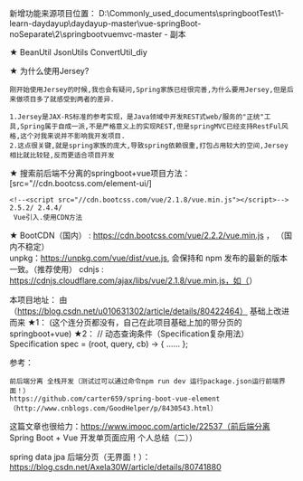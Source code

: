 


新增功能来源项目位置： D:\Commonly_used_documents\springbootTest\1-learn-daydayup\daydayup-master\vue-springBoot-noSeparate\2\springbootvuemvc-master - 副本

★   BeanUtil JsonUtils ConvertUtil_diy

★    为什么使用Jersey?
    
    刚开始使用Jersey的时候,我也会有疑问,Spring家族已经很完善,为什么要用Jersey,但是后来做项目多了就感受到两者的差异.
    
    1.Jersey是JAX-RS标准的参考实现，是Java领域中开发REST式web/服务的"正统"工具,Spring属于自成一派,不是严格意义上的实现REST,但是springMVC已经支持RestFul风格,这个对我来说并不影响我开发项目.
    2.这点很关键,就是spring家族的庞大,导致spring依赖很重,打包占用较大的空间,Jersey相比就比较轻,反而更适合项目开发


★    搜索前后端不分离的springboot+vue项目方法：[src="//cdn.bootcss.com/element-ui/]
    
    <!--<script src="//cdn.bootcss.com/vue/2.1.8/vue.min.js"></script>--> 2.5.2/ 2.4.4/
     Vue引入.使用CDN方法
★   BootCDN（国内） : https://cdn.bootcss.com/vue/2.2.2/vue.min.js ， （国内不稳定）           
     unpkg：https://unpkg.com/vue/dist/vue.js, 会保持和 npm 发布的最新的版本一致。（推荐使用）
     cdnjs : https://cdnjs.cloudflare.com/ajax/libs/vue/2.1.8/vue.min.js，如（<script src="https://cdnjs.cloudflare.com/ajax/libs/vue/2.1.8/vue.min.js"></script>）


本项目地址： 由（https://blog.csdn.net/u010631302/article/details/80422464） 基础上改进而来
★1：   (这个连分页都没有，自己在此项目基础上加的带分页的springboot+vue)
★2：    // 动态查询条件（Specification复杂用法）
		Specification<Member> spec = (root, query, cb) -> {
			......
		};
    
    
参考：

	前后端分离 全栈开发（测试过可以通过命令npm run dev 运行package.json运行前端界面！）
	https://github.com/carter659/spring-boot-vue-element（http://www.cnblogs.com/GoodHelper/p/8430543.html）     
    
   
    
 这篇文章也很给力：https://www.imooc.com/article/22537（前后端分离 Spring Boot + Vue 开发单页面应用 个人总结（二））   
    
    
    
    
    
    
    
    
    
    
spring data jpa 后端分页（无界面！）： https://blog.csdn.net/Axela30W/article/details/80741880
